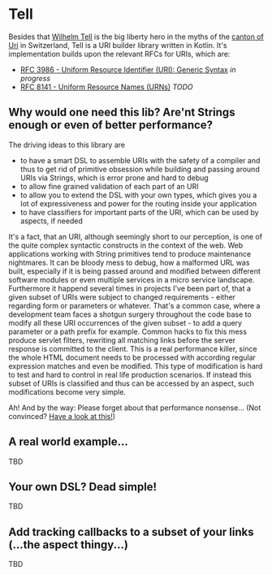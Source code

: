 # Tell
Besides that [Wilhelm Tell](https://en.wikipedia.org/wiki/William_Tell) is the big liberty hero
in the myths of the [canton of Uri](https://en.wikipedia.org/wiki/Canton_of_Uri) in Switzerland,
Tell is a URI builder library written in Kotlin. It's implementation builds upon the relevant
RFCs for URIs, which are:
* [RFC 3986 - Uniform Resource Identifier (URI): Generic Syntax](https://tools.ietf.org/html/rfc3986) _in progress_
* [RFC 8141 - Uniform Resource Names (URNs)](https://tools.ietf.org/html/rfc8141) _TODO_

## Why would one need this lib? Are'nt Strings enough or even of better performance?

The driving ideas to this library are
* to have a smart DSL to assemble URIs with the safety of a compiler and thus to get rid of 
  primitive obsession while building and passing around URIs via Strings, which is error prone and 
  hard to debug 
* to allow fine grained validation of each part of an URI
* to allow you to extend the DSL with your own types, which gives you a lot of expressiveness and
  power for the routing inside your application
* to have classifiers for important parts of the URI, which can be used by aspects, if needed

It's a fact, that an URI, although seemingly short to our perception, is one of the quite complex
syntactic constructs in the context of the web. Web applications working with String primitives 
tend to produce maintenance nightmares. It can be bloody mess to debug, how a malformed URL was
built, especially if it is being passed around and modified between different software modules or
even multiple services in a micro service landscape. Furthermore it happend several times in 
projects I've been part of, that a given subset of URIs were subject to changed requirements - 
either regarding form or parameters or whatever. That's a common case, where a development team 
faces a shotgun surgery throughout the code base to modify all these URI occurrences of the given 
subset - to add a query parameter or a path prefix for example. Common hacks to fix this mess 
produce servlet filters, rewriting all matching links before the server response is committed to the
client. This is a real performance killer, since the whole HTML document needs to be processed with
according regular expression matches and even be modified. This type of modification is hard to
test and hard to control in real life production scenarios. If instead this subset of URIs is 
classified and thus can be accessed by an aspect, such modifications become very simple.

Ah! And by the way: Please forget about that performance nonsense...
(Not convinced? [Have a look at this!]()) 

## A real world example...
TBD

## Your own DSL? Dead simple!
TBD

## Add tracking callbacks to a subset of your links (...the aspect thingy...)
TBD

